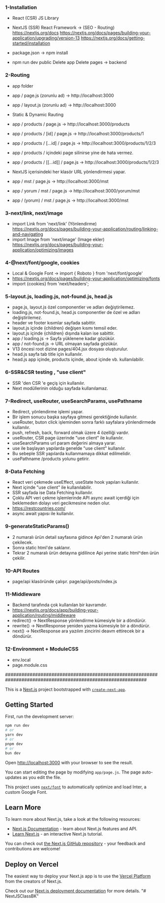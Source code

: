 ### 1-Installation
- React (CSR) JS Library 
- NextJS (SSR) React Framework -> (SEO - Routing)
https://nextjs.org/docs 
https://nextjs.org/docs/pages/building-your-application/upgrading/version-13 
https://nextjs.org/docs/getting-started/installation 

- package.json -> npm install
- npm run dev
public
Delete app
Delete pages -> backend

### 2-Routing
- app folder
- app / page.js (zorunlu ad)    -> http://localhost:3000
- app / layout.js (zorunlu ad)  -> http://localhost:3000

- Static & Dynamic Rauting
- app / products / page.js              -> http://localhost:3000/products
- app / products / [id] / page.js       -> http://localhost:3000/products/1
- app / products / [...id] / page.js    -> http://localhost:3000/products/1/2/3
- app / products / içindeki page silinirse yine de hata vermez. 
- app / products / [[...id]] / page.js  -> http://localhost:3000/products/1/2/3
- NextJS içerisindeki her klasör URL yönlendirmesi yapar. 
- app / mst / page.js               -> http://localhost:3000/mst
- app / yorum / mst / page.js       -> http://localhost:3000/yorum/mst
- app / (yorum) / mst / page.js     -> http://localhost:3000/mst

### 3-next/link, next/image
- import Link from 'next/link' (Yönlendirme)
https://nextjs.org/docs/pages/building-your-application/routing/linking-and-navigating
- import Image from 'next/image' (Image ekler)
https://nextjs.org/docs/pages/building-your-application/optimizing/images 

### 4-@next/font/google, cookies
- Local & Google Font -> import { Roboto } from 'next/font/google'
- https://nextjs.org/docs/pages/building-your-application/optimizing/fonts 
- import {cookies} from 'next/headers';

### 5-layout.js, loading.js, not-found.js, head.js
- page.js, layout.js özel componentler ve adları değiştirilemez. 
- loading.js, not-found.js, head.js componentler de özel ve adları değiştirilemez. 
- header ve footer kısımlar sayfada sabittir. 
- layout.js içinde {children} değişen kısmı temsil eder. 
- layout.js içinde {children} dışında kalan ise sabittir. 
- app / loading.js -> Sayfa yüklenene kadar gözükür. 
- app / not-found.js -> URL olmayan sayfada gözükür. 
- V13 öncesi root dizine pages/404.jsx dosyası oluşturulur. 
- head.js sayfa tab title için kullanılır. 
- head.js app içinde, products içinde, about içinde vb. kullanılabilir. 

### 6-SSR&CSR testing , "use client" 
- SSR 'den CSR 'e geçiş için kullanılır. 
- Next modüllerinin olduğu sayfada kullanılamaz. 

### 7-Redirect, useRouter, useSearchParams, usePathname
- Redirect, yönlendirme işlemi yapar. 
- Bir işlem sonucu başka sayfaya gitmesi gerektiğinde kullanılır. 
- useRouter, buton click işleminden sonra farklı sayfalara yönlendirmede kullanılır. 
- push, refresh, back, forward olmak üzere 4 özelliği vardır. 
- useRouter, CSR page üzerinde "use client" ile kullanılır. 
- useSearchParams url param değerini almaya yarar. 
- use ile başlayan yapılarda genelde "use client" kullanılır. 
- Bu sebeple SSR yapılarda kullanmamaya dikkat edilmelidir. 
- usePathname /products yolunu getirir.   

### 8-Data Fetching
- React veri çekmede useEffect, useState hook yapıları kullanılır. 
- Next içinde "use client" ile kullanılabilir. 
- SSR sayfada ise Data Fetching kullanılır. 
- Çoklu API veri çekme işlemlerinde API async await içerdiği için beklemeden dolayı veri gecikmesine neden olur. 
- https://restcountries.com/ 
- async await yapısı ile kullanılır. 

### 9-generateStaticParams()
- 2 numaralı ürün detail sayfasına gidince Api'den 2 numaralı ürün çekilecek.  
- Sonra static html'de saklanır. 
- Tekrar 2 numaralı ürün detayına gidilince Api yerine static html^den ürün çekilir. 

### 10-API Routes
- page/api klasöründe çalışır. page/api/posts/index.js  

### 11-Middleware
- Backend tarafında çok kullanılan bir kavramdır. 
- https://nextjs.org/docs/app/building-your-application/routing/middleware
- redirect() -> NextResponse yönlendirme kümesiyle bir a döndürür. 
- rewrite()  -> NextResponse yeniden yazma kümesiyle bir a döndürür. 
- next()     -> NextResponse ara yazılım zincirini deavm ettirecek bir a döndürür. 

### 12-Environment + ModuleCSS
- env.local
- page.module.css

############################################################################################################

This is a [Next.js](https://nextjs.org/) project bootstrapped with [`create-next-app`](https://github.com/vercel/next.js/tree/canary/packages/create-next-app).

## Getting Started

First, run the development server:

```bash
npm run dev
# or
yarn dev
# or
pnpm dev
# or
bun dev
```

Open [http://localhost:3000](http://localhost:3000) with your browser to see the result.

You can start editing the page by modifying `app/page.js`. The page auto-updates as you edit the file.

This project uses [`next/font`](https://nextjs.org/docs/basic-features/font-optimization) to automatically optimize and load Inter, a custom Google Font.

## Learn More

To learn more about Next.js, take a look at the following resources:

- [Next.js Documentation](https://nextjs.org/docs) - learn about Next.js features and API.
- [Learn Next.js](https://nextjs.org/learn) - an interactive Next.js tutorial.

You can check out [the Next.js GitHub repository](https://github.com/vercel/next.js/) - your feedback and contributions are welcome!

## Deploy on Vercel

The easiest way to deploy your Next.js app is to use the [Vercel Platform](https://vercel.com/new?utm_medium=default-template&filter=next.js&utm_source=create-next-app&utm_campaign=create-next-app-readme) from the creators of Next.js.

Check out our [Next.js deployment documentation](https://nextjs.org/docs/deployment) for more details.
"# NextJSClassBK" 
